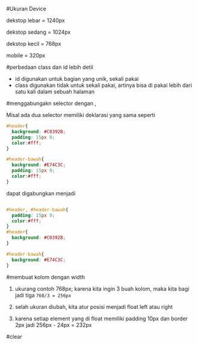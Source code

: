 #Ukuran Device

dekstop lebar   = 1240px

dekstop sedang  = 1024px

dekstop kecil   = 768px

mobile          = 320px

#perbedaan class dan id lebih detil

- id digunakan untuk bagian yang unik, sekali pakai
- class digunakan tidak untuk sekali pakai, artinya bisa di pakai lebih dari satu kali dalam sebuah halaman

#menggabungakn selector dengan ,

Misal ada dua selector memiliki deklarasi yang sama seperti

``` css
#header{
  background: #C0392B;
  padding: 15px 0;
  color:#fff;
}

#header-bawah{
  background: #E74C3C;
  padding: 15px 0;
  color:#fff;
}
```

dapat digabungkan menjadi

``` css

#header, #header-bawah{
  padding: 15px 0;
  color:#fff;
}
#header{
  background: #C0392B;
}

#header-bawah{
  background: #E74C3C;
}
```
#membuat kolom dengan width

1. ukurang contoh 768px; karena kita ingin 3 buah kolom, maka kita bagi jadi tiga `768/3 = 256px`

2. selah ukuran diubah, kita atur posisi menjadi float left atau right

3. karena setiap element yang di float memiliki padding 10px dan border 2px jadi 256px - 24px = 232px


#clear



